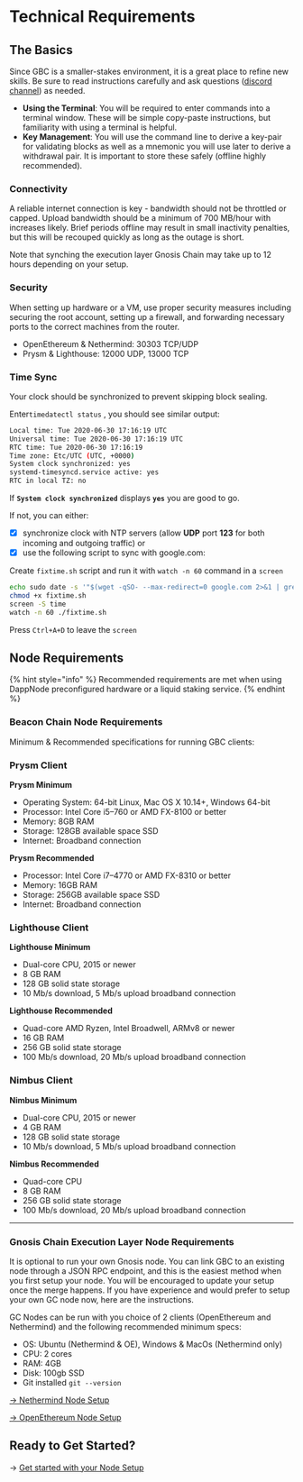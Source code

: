 # Technical Requirements

## The Basics

Since GBC is a smaller-stakes environment, it is a great place to refine new skills. Be sure to read instructions carefully and ask questions ([discord channel](https://t.co/yrSN2dS9Z2)) as needed.

* **Using the Terminal**:  You will be required to enter commands into a terminal window. These will be simple copy-paste instructions, but familiarity with using a terminal is helpful.&#x20;
* **Key Management**: You will use the command line to derive a key-pair for validating blocks as well as a mnemonic you will use later to derive a withdrawal pair. It is important to store these safely (offline highly recommended).

### Connectivity

A reliable internet connection is key - bandwidth should not be throttled or capped. Upload bandwidth should be a minimum of 700 MB/hour with increases likely. Brief periods offline may result in small inactivity penalties, but this will be recouped quickly as long as the outage is short.

Note that synching the execution layer Gnosis Chain may take up to 12 hours depending on your setup.&#x20;

### Security

When setting up hardware or a VM, use proper security measures including securing the root account, setting up a firewall, and forwarding necessary ports to the correct machines from the router.

* OpenEthereum & Nethermind: 30303 TCP/UDP
* Prysm & Lighthouse: 12000 UDP, 13000 TCP

### Time Sync

Your clock should be synchronized to prevent skipping block sealing.

&#x20;Enter`timedatectl status` , you should see similar output:

```bash
Local time: Tue 2020-06-30 17:16:19 UTC
Universal time: Tue 2020-06-30 17:16:19 UTC
RTC time: Tue 2020-06-30 17:16:19
Time zone: Etc/UTC (UTC, +0000)
System clock synchronized: yes
systemd-timesyncd.service active: yes
RTC in local TZ: no
```

If **`System clock synchronized`** displays **`yes`**   you are good to go.

If not, you can either:

* [x] synchronize clock with NTP servers (allow **UDP** port **123** for both incoming and outgoing traffic) or
* [x] use the following script to sync with google.com:

Create `fixtime.sh` script and run it with `watch -n 60` command in a `screen`

```bash
echo sudo date -s '"$(wget -qSO- --max-redirect=0 google.com 2>&1 | grep Date: | cut -d' ' -f5-8)Z"' > fixtime.sh
chmod +x fixtime.sh
screen -S time
watch -n 60 ./fixtime.sh
```

Press `Ctrl+A+D` to leave the `screen`

## Node Requirements

{% hint style="info" %}
Recommended requirements are met when using DappNode preconfigured hardware or a liquid staking service.
{% endhint %}

### Beacon Chain Node Requirements

Minimum & Recommended specifications for running GBC clients:

### Prysm Client

**Prysm Minimum**

* Operating System: 64-bit Linux, Mac OS X 10.14+, Windows 64-bit
* Processor: Intel Core i5–760 or AMD FX-8100 or better
* Memory: 8GB RAM
* Storage: 128GB available space SSD
* Internet: Broadband connection

**Prysm Recommended**

* Processor: Intel Core i7–4770 or AMD FX-8310 or better
* Memory: 16GB RAM
* Storage: 256GB available space SSD
* Internet: Broadband connection

### Lighthouse Client

**Lighthouse Minimum**

* Dual-core CPU, 2015 or newer
* 8 GB RAM
* 128 GB solid state storage
* 10 Mb/s download, 5 Mb/s upload broadband connection

**Lighthouse Recommended**

* Quad-core AMD Ryzen, Intel Broadwell, ARMv8 or newer
* 16 GB RAM
* 256 GB solid state storage
* 100 Mb/s download, 20 Mb/s upload broadband connection

### Nimbus Client

**Nimbus Minimum**

* Dual-core CPU, 2015 or newer
* 4 GB RAM
* 128 GB solid state storage
* 10 Mb/s download, 5 Mb/s upload broadband connection

**Nimbus Recommended**

* Quad-core CPU
* 8 GB RAM
* 256 GB solid state storage
* 100 Mb/s download, 20 Mb/s upload broadband connection

****

### Gnosis Chain Execution Layer Node Requirements

It is optional to run your own Gnosis node. You can link GBC to an existing node through a JSON RPC endpoint, and this is the easiest method when you first setup your node. You will be encouraged to update your setup once the merge happens. If you have experience and would prefer to setup your own GC node now, here are the instructions.

GC Nodes can be run with you choice of 2 clients (OpenEthereum and Nethermind) and the following recommended minimum specs:

* OS: Ubuntu (Nethermind & OE), Windows & MacOs (Nethermind only)
* CPU: 2 cores
* RAM: 4GB
* Disk: 100gb SSD
* Git installed `git --version`

[-> Nethermind Node Setup](../clients/gnosis-chain-node-openethereum-and-nethermind/nethermind-node-setup.md)

[-> OpenEthereum Node Setup ](../clients/gnosis-chain-node-openethereum-and-nethermind/openethereum-node-setup.md)

## Ready to Get Started?

\-> [Get started with your Node Setup](get-started-node-setup/)
